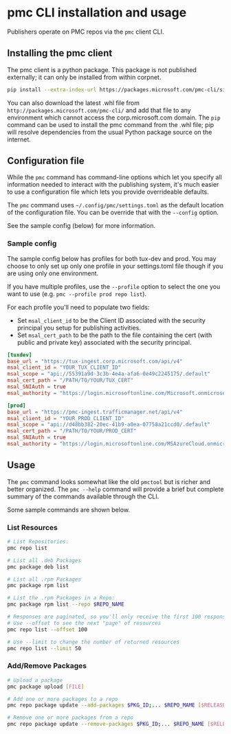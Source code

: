# pmc CLI installation and usage

Publishers operate on PMC repos via the `pmc` client CLI.

## Installing the pmc client

The pmc client is a python package. This package is not published externally; it can only be installed from within corpnet.

```bash
pip install --extra-index-url https://packages.microsoft.com/pmc-cli/simple/ "pmc-cli>=0.1.0"
```
You can also download the latest .whl file from `http://packages.microsoft.com/pmc-cli/` and add that file to any environment which cannot access the corp.microsoft.com domain. The `pip` command can be used to install the pmc command from the .whl file; pip will resolve dependencies from the usual Python package source on the internet.

## Configuration file

While the `pmc` command has command-line options which let you specify all information needed to interact with the publishing system, it's much easier to use a configuration file which lets you provide overrideable defaults.

The `pmc` command uses `~/.config/pmc/settings.toml` as the default location of the configuration file. You can be override that with the `--config` option.

See the sample config (below) for more information.

### Sample config

The sample config below has profiles for both tux-dev and prod. You may choose to only set up only
one profile in your settings.toml file though if you are using only one environment.

If you have  multiple profiles, use the `--profile` option to select the one you want to use
(e.g. `pmc --profile prod repo list`).

For each profile you'll need to populate two fields:
- Set `msal_client_id` to be the Client ID associated with the security principal you setup for publishing activities.
- Set `msal_cert_path` to be the path to the file containing the cert (with public and private key) associated with the security principal.

```toml
[tuxdev]
base_url = "https://tux-ingest.corp.microsoft.com/api/v4"
msal_client_id = "YOUR_TUX_CLIENT_ID"
msal_scope = "api://55391a9d-3c3b-4e4a-afa6-0e49c2245175/.default"
msal_cert_path = "/PATH/TO/YOUR/TUX_CERT"
msal_SNIAuth = true
msal_authority = "https://login.microsoftonline.com/Microsoft.onmicrosoft.com"

[prod]
base_url = "https://pmc-ingest.trafficmanager.net/api/v4"
msal_client_id = "YOUR_PROD_CLIENT_ID"
msal_scope = "api://d48bb382-20ec-41b9-a0ea-07758a21ccd0/.default"
msal_cert_path = "/PATH/TO/YOUR/PROD_CERT"
msal_SNIAuth = true
msal_authority = "https://login.microsoftonline.com/MSAzureCloud.onmicrosoft.com"
```

## Usage

The `pmc` command looks somewhat like the old `pmctool` but is richer and better organized.
The `pmc --help` command will provide a brief but complete summary of the commands available through the CLI.

Some sample commands are shown below.

### List Resources

```bash
# List Repositories:
pmc repo list

# List all .deb Packages
pmc package deb list

# List all .rpm Packages
pmc package rpm list

# List the .rpm Packages in a Repo:
pmc package rpm list --repo $REPO_NAME

# Responses are paginated, so you'll only receive the first 100 responses by default
# Use --offset to see the next "page" of resources
pmc repo list --offset 100

# Use --limit to change the number of returned resources
pmc repo list --limit 50
```

### Add/Remove Packages

```bash
# Upload a package
pmc package upload [FILE]

# Add one or more packages to a repo
pmc repo package update --add-packages $PKG_ID;... $REPO_MAME [$RELEASE]

# Remove one or more packages from a repo
pmc repo package update --remove-packages $PKG_ID;... $REPO_NAME [$RELEASE]
```

